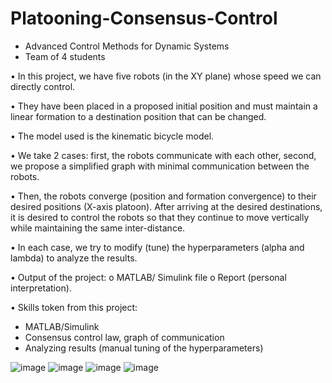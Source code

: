 # Platooning-Consensus-Control

- Advanced Control Methods for Dynamic Systems 
- Team of 4 students

•	In this project, we have five robots (in the XY plane) whose speed we can directly control.

•	They have been placed in a proposed initial position and must maintain a linear formation to a destination position that can be changed.

•	The model used is the kinematic bicycle model.

•	We take 2 cases: first, the robots communicate with each other, second, we propose a simplified graph with minimal communication between the robots.

•	Then, the robots converge (position and formation convergence) to their desired positions (X-axis platoon). After arriving at the desired destinations, it is desired to control the robots so that they continue to move vertically while maintaining the same inter-distance.

•	In each case, we try to modify (tune) the hyperparameters (alpha and lambda) to analyze the results.

•	Output of the project: 
  o	MATLAB/ Simulink file
  o	Report (personal interpretation).

•	Skills token from this project:
  -	MATLAB/Simulink
  -	Consensus control law, graph of communication
  -	Analyzing results (manual tuning of the hyperparameters) 


![image](https://user-images.githubusercontent.com/85926752/164972786-cbb1c2f3-b2b8-4c9c-a39d-35a5000128e1.png) 
![image](https://user-images.githubusercontent.com/85926752/164972787-61233452-92cb-4af7-927b-babc8e68b646.png)
![image](https://user-images.githubusercontent.com/85926752/164972914-fab5e135-0f3f-4990-b5a9-24addd7f690f.png)
![image](https://user-images.githubusercontent.com/85926752/164972916-58cf124e-e90c-4bb1-932e-d754739177cb.png)

